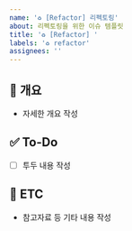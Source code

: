 ```yaml
---
name: '♻️ [Refactor] 리펙토링'
about: 리펙토링을 위한 이슈 템플릿
title: '♻️ [Refactor] '
labels: '♻️ refactor'
assignees: ''
---
```

## 📝 개요
- 자세한 개요 작성
## ✅ To-Do
- [ ] 투두 내용 작성
## 👀 ETC
- 참고자료 등 기타 내용 작성
